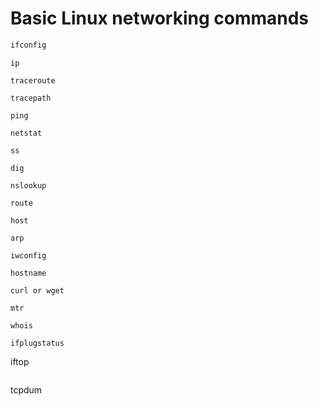 # Basic Linux networking commands

```cmd
ifconfig
```
```
ip
```
```
traceroute
```
```
tracepath
```
```
ping
```
```
netstat
```
```
ss
```
```
dig
```
```
nslookup
```
```
route
```
```
host
```
```
arp
```
```
iwconfig
```
```
hostname
```
```
curl or wget
```
```
mtr
```
```
whois
```
```
ifplugstatus
```
iftop
```
```
tcpdum
```
